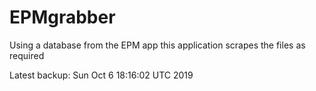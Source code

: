 # EPMgrabber
Using a database from the EPM app this application scrapes the files as required


Latest backup: Sun Oct 6 18:16:02 UTC 2019
